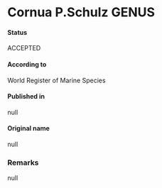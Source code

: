 Cornua P.Schulz GENUS
=======

#### Status
ACCEPTED

#### According to
World Register of Marine Species

#### Published in
null

#### Original name
null

### Remarks
null